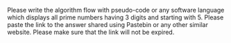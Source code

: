 Please write the algorithm flow with pseudo-code or any software language which displays all prime numbers having 3 digits and starting with 5. Please paste the link to the answer shared using Pastebin or any other similar website. Please make sure that the link will not be expired. 

